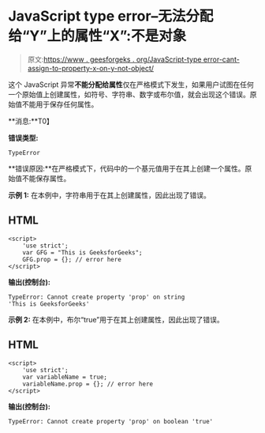 # JavaScript type error–无法分配给“Y”上的属性“X”:不是对象

> 原文:[https://www . geesforgeks . org/JavaScript-type error-cant-assign-to-property-x-on-y-not-object/](https://www.geeksforgeeks.org/javascript-typeerror-cant-assign-to-property-x-on-y-not-an-object/)

这个 JavaScript 异常**不能分配给属性**仅在严格模式下发生，如果用户试图在任何一个原始值上创建属性，如符号、字符串、数字或布尔值，就会出现这个错误。原始值不能用于保存任何属性。

**消息:**T0】

**错误类型:**

```
TypeError

```

**错误原因:**在严格模式下，代码中的一个基元值用于在其上创建一个属性。原始值不能保存属性。

**示例 1:** 在本例中，字符串用于在其上创建属性，因此出现了错误。

## HTML

```
<script>
    'use strict';
    var GFG = "This is GeeksforGeeks";
    GFG.prop = {}; // error here
</script>
```

**输出(控制台):**

```
TypeError: Cannot create property 'prop' on string 
'This is GeeksforGeeks'

```

**示例 2:** 在本例中，布尔“true”用于在其上创建属性，因此出现了错误。

## HTML

```
<script>
    'use strict';
    var variableName = true;
    variableName.prop = {}; // error here
</script>
```

**输出(控制台):**

```
TypeError: Cannot create property 'prop' on boolean 'true'

```